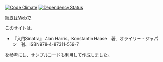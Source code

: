 [![Code Climate](https://codeclimate.com/github/furu/my_site/badges/gpa.svg)](https://codeclimate.com/github/furu/my_site)
[![Dependency Status](https://gemnasium.com/furu/my_site.svg)](https://gemnasium.com/furu/my_site)

[続きはWebで](http://tfrkd.org)

このサイトは、

* 『入門Sinatra』 Alan Harris、Konstantin Haase　著、オライリー・ジャパン　刊、ISBN978-4-87311-559-7

を参考にし、サンプルコードも利用して作成しました。
